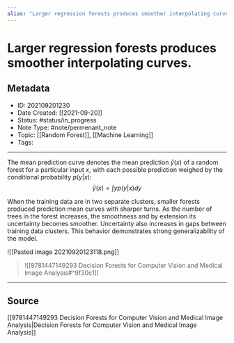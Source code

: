 ```yaml
---
alias: "Larger regression forests produces smoother interpolating curves."
---
```

# Larger regression forests produces smoother interpolating curves.
## Metadata
- ID: 202109201230
- Date Created: [[2021-09-20]]
- Status: #status/in_progress
- Note Type: #note/permenant_note
- Topic: [[Random Forest]], [[Machine Learning]]
- Tags: 
---

The mean prediction curve denotes the mean prediction $\bar{y}(x)$ of a random forest for a particular input $x$, with each possible prediction weighed by the conditional probability $p(y|x)$:
$$
\bar{y}(x) = \int yp(y|x)dy
$$

When the training data are in two separate clusters, smaller forests produced prediction mean curves with sharper turns. As the number of trees in the forest increases, the smoothness and by extension its uncertainty becomes smoother. Uncertainty also increases in gaps between training data clusters. This behavior demonstrates strong generalizability of the model.

![[Pasted image 20210920123118.png]]

> ![[9781447149293 Decision Forests for Computer Vision and Medical Image Analysis#^9f30c1]]

---
## Source
[[9781447149293 Decision Forests for Computer Vision and Medical Image Analysis|Decision Forests for Computer Vision and Medical Image Analysis]]